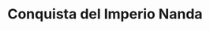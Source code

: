 ﻿---
title: "Conquista del Imperio Nanda"
permalink: periodes_374.html
layout: periode
dataInici: -321
dataFi: -320
sidebar: periodes
pares:
  - 130:
    title: "Chandragupta"
    dataInici: "(-320)"
    dataFi: "(-298)"

fills:
jocsPrincipals:
jocsEscenaris:
jocsEpoca:
jocsEpocaEscenaris:
  - title: "Chandragupta"
    bggId: 26458
    escenari: "Pataliputra"

---
